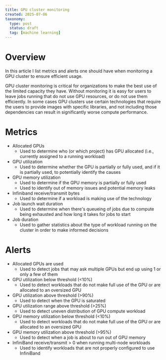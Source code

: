 ```yaml
---
title: GPU cluster monitoring
created: 2025-07-06
taxonomy:
  type: post
  status: draft
  tag: [machine learning]
---
```


# Overview

In this article I list metrics and alerts one should have when monitoring a GPU cluster to ensure efficient usage.

GPU cluster monitoring is critical for organizations to make the best use of the limited capacity they have.
Without monitoring it is easy for users to leave jobs running that do not use GPU resources, or do not use them efficiently.
In some cases GPU clusters use certain technologies that require the users to provide images with specific libraries, and not including those dependencies can result in significantly worse compute performance.

# Metrics

* Allocated GPUs
	* Used to determine who (or which project) has GPU allocated (i.e., currently assigned to a running workload)
* GPU utilization
	* Used to determine whether the GPU is partially or fully used, and if it is partially used, to potentially identify the causes
* GPU memory utilization
	* Used to determine if the GPU memory is partially or fully used
  * Used to identify out of memory issues and potential memory leaks
* Infiniband receive/transmit bytes
	* Used to determine if a workload is making use of the technology
* Job launch wait duration
  * Used to determine when there's queueing of jobs due to compute being exhausted and how long it takes for jobs to start
* Job duration
  * Used to gather statistics about the type of workload running on the cluster in order to make informed decisions

# Alerts

* Allocated GPUs are used
  * Used to detect jobs that may ask multiple GPUs but end up using 1 or only a few of them
* GPU utilization below threshold (<10%)
  * Used to detect workloads that do not make full use of the GPU or are allocated to an oversized GPU
* GPU utilization above threshold (>90%)
  * Used to detect when the GPU is saturated
* GPU utilization range above threshold (>25%)
  * Used to detect uneven distribution of GPU compute workload
* GPU memory utilization below threshold (<10%)
  * Used to detect workloads that do not make full use of the GPU or are allocated to an oversized GPU
* GPU memory utilization above threshold (>95%)
  * Used to detect when a job is about to run out of GPU memory
* InfiniBand receive/transmit > 0 when running multi-node workloads
  * Used to identify workloads that are not properly configured to use InfiniBand
    

